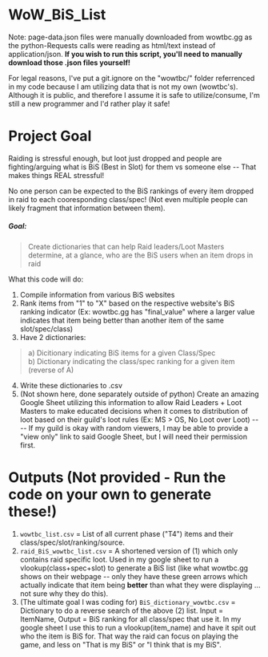 # WoW_BiS_List

Note: page-data.json files were manually downloaded from wowtbc.gg as the python-Requests calls were reading as html/text instead of application/json.
**If you wish to run this script, you'll need to manually download those .json files yourself!**

For legal reasons, I've put a git.ignore on the "wowtbc/" folder referrenced in my code because I am utilizing data that is not my own (wowtbc's). Although it is public, and therefore I assume it is safe to utilize/consume, I'm still a new programmer and I'd rather play it safe!

# Project Goal
Raiding is stressful enough, but loot just dropped and people are fighting/arguing what is BiS (Best in Slot) for them vs someone else -- That makes things REAL stressful!

No one person can be expected to the BiS rankings of every item dropped in raid to each cooresponding class/spec! (Not even multiple people can likely fragment that information between them).

##### Goal:
> Create dictionaries that can help Raid leaders/Loot Masters determine, at a glance, who are the BiS users when an item drops in raid

What this code will do:

1. Compile information from various BiS websites
2. Rank items from "1" to "X" based on the respective website's BiS ranking indicator (Ex: wowtbc.gg has "final_value" where a larger value indicates that item being better than another item of the same slot/spec/class)
3. Have 2 dictionaries:
> a) Dicitionary indicating BiS items for a given Class/Spec <br>
> b) Dictionary indicating the class/spec ranking for a given item (reverse of A)
4. Write these dictionaries to .csv
5. (Not shown here, done separately outside of python) Create an amazing Google Sheet utilizing this information to allow Raid Leaders + Loot Masters to make educated decisions when it comes to distribution of loot based on their guild's loot rules (Ex: MS > OS, No Loot over Loot)
---- If my guild is okay with random viewers, I may be able to provide a "view only" link to said Google Sheet, but I will need their permission first.

# Outputs (**Not provided** - Run the code on your own to generate these!)
1. `wowtbc_list.csv` = List of all current phase ("T4") items and their class/spec/slot/ranking/source.
2. `raid_BiS_wowtbc_list.csv` = A shortened version of (1) which only contains raid specific loot. Used in my google sheet to run a vlookup(class+spec+slot) to generate a BiS list (like what wowtbc.gg shows on their webpage -- only they have these green arrows which actually indicate that item being **better** than what they were displaying ... not sure why they do this).
3. (The ultimate goal I was coding for) `BiS_dictionary_wowtbc.csv` = Dictionary to do a reverse search of the above (2) list. Input = ItemName, Output = BiS ranking for all class/spec that use it. In my google sheet I use this to run a vlookup(item_name) and have it spit out who the item is BiS for. That way the raid can focus on playing the game, and less on "That is my BiS" or "I think that is my BiS".
